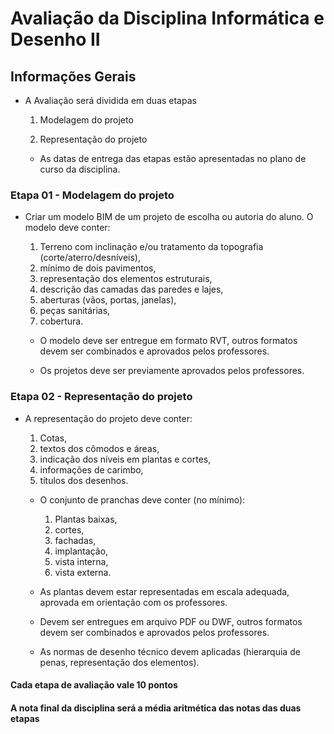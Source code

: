 # Avaliação da Disciplina Informática e Desenho II

## Informações Gerais

* A Avaliação será dividida em duas etapas

    1. Modelagem do projeto

    2. Representação do projeto

  * As datas de entrega das etapas estão apresentadas no plano de curso da disciplina.

### Etapa 01 - Modelagem do projeto

* Criar um modelo BIM de um projeto de escolha ou autoria do aluno. O modelo deve conter:

    1. Terreno com inclinação e/ou tratamento da topografia (corte/aterro/desníveis),
    2. mínimo de dois pavimentos,
    3. representação dos elementos estruturais,
    4. descrição das camadas das paredes e lajes,
    5. aberturas (vãos, portas, janelas),
    6. peças sanitárias,
    7. cobertura.

  * O modelo deve ser entregue em formato RVT, outros formatos devem ser combinados e aprovados pelos professores.

  * Os projetos deve ser previamente aprovados pelos professores.

### Etapa 02 - Representação do projeto

* A representação do projeto deve conter:

    1. Cotas,
    2. textos dos cômodos e áreas,
    3. indicação dos níveis em plantas e cortes,
    4. informações de carimbo,
    5. títulos dos desenhos.

  * O conjunto de pranchas deve conter (no mínimo):

    1. Plantas baixas,
    2. cortes,
    3. fachadas,
    4. implantação,
    5. vista interna,
    6. vista externa.

  * As plantas devem estar representadas em escala adequada, aprovada em orientação com os professores.
  * Devem ser entregues em arquivo PDF ou DWF, outros formatos devem ser combinados e aprovados pelos professores.
  * As normas de desenho técnico devem aplicadas (hierarquia de penas, representação dos elementos).

#### Cada etapa de avaliação vale 10 pontos

#### A nota final da disciplina será a média aritmética das notas das duas etapas
